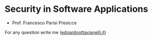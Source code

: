 # Security in Software Applications

- Prof. Francesco Parisi Presicce


For any question write me ([edoardoottavianelli.it](https://www.edoardoottavianelli.it/))
